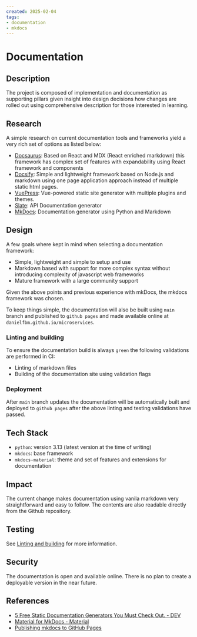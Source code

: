 ```yaml
---
created: 2025-02-04
tags:
- documentation
- mkdocs
---
```


# Documentation

## Description

The project is composed of implementation and documentation as supporting pillars given insight into design decisions how changes are rolled out using comprehensive description for those interested in learning.

## Research

<!-- Research content or related articles and documentation -->

A simple research on current documentation tools and frameworks yield a very rich set of options as listed below:

- [Docsaurus](https://docusaurus.io/): Based on React and MDX (React enriched markdown) this framework has complex set of features with expandability using React framework and components
- [Docsify](https://docsify.js.org/#/): Simple and lightweight framework based on Node.js and markdown using one page application approach instead of multiple static html pages.
- [VuePress](https://vuepress.vuejs.org/): Vue-powered static site generator with multiple plugins and themes.
- [Slate](https://github.com/slatedocs/slate): API Documentation generator
- [MkDocs](https://www.mkdocs.org/): Documentation generator using Python and Markdown

## Design

<!-- Design content or related documentation -->

A few goals where kept in mind when selecting a documentation framework:

 - Simple, lightweight and simple to setup and use
 - Markdown based with support for more complex syntax without introducing complexity of javascript web frameworks
 - Mature framework with a large community support


Given the above points and previous experience with mkDocs, the mkdocs framework was chosen.

To keep things simple, the documentation will also be built using `main` branch and published to `github pages` and made available online at `danielfbm.github.io/microservices`. 


### Linting and building

To ensure the documentation build is always `green` the following validations are performed in CI:

- Linting of markdown files
- Building of the documentation site using validation flags

### Deployment

After `main` branch updates the documentation will be automatically built and deployed to `github pages` after the above linting and testing validations have passed.


## Tech Stack

<!-- list of technologies used -->

- `python`: version 3.13 (latest version at the time of writing)
- `mkdocs`: base framework
- `mkdocs-material`: theme and set of features and extensions for documentation


## Impact

<!-- Impact of this feature in the project -->

The current change makes documentation using vanila markdown very straightforward and easy to follow. The contents are also readable directly from the Github repository.


## Testing

<!-- How test should be implemented to ensure quality of the feature -->

See [Linting and building](#linting-and-building) for more information.

## Security

<!-- Security impact and measures taken to improve or mitigate security issues -->

The documentation is open and available online. There is no plan to create a deployable version in the near future.

## References

<!-- Any relevant articles, books, or links -->

- [5 Free Static Documentation Generators You Must Check Out. - DEV](https://dev.to/nafis/5-free-static-documentation-generators-you-must-check-out-5ged)
- [Material for MkDocs - Material](https://squidfunk.github.io/mkdocs-material/)
- [Publishing mkdocs to GitHub Pages](https://squidfunk.github.io/mkdocs-material/publishing-your-site/)